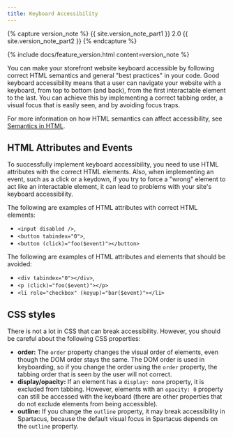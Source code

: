 ```yaml
---
title: Keyboard Accessibility
---
```


{% capture version_note %}
{{ site.version_note_part1 }} 2.0 {{ site.version_note_part2 }}
{% endcapture %}

{% include docs/feature_version.html content=version_note %}

You can make your storefront website keyboard accessible by following correct HTML semantics and general "best practices" in your code. Good keyboard accessibility means that a user can navigate your website with a keyboard, from top to bottom (and back), from the first interactable element to the last. You can achieve this by implementing a correct tabbing order, a visual focus that is easily seen, and by avoiding focus traps.

For more information on how HTML semantics can affect accessibility, see [Semantics in HTML](https://developer.mozilla.org/en-US/docs/Glossary/Semantics#Semantics_in_HTML).

## HTML Attributes and Events

To successfully implement keyboard accessibility, you need to use HTML attributes with the correct HTML elements. Also, when implementing an event, such as a click or a keydown, if you try to force a "wrong" element to act like an interactable element, it can lead to problems with your site's keyboard accessibility.

The following are examples of HTML attributes with correct HTML elements:

- `<input disabled />`,
- `<button tabindex="0">`,
- `<button (click)="foo($event)"></button>`

The following are examples of HTML attributes and elements that should be avoided:

- `<div tabindex="0"></div>`,
- `<p (click)="foo($event)"></p>`
- `<li role="checkbox" (keyup)="bar($event)"></li>`

## CSS styles

There is not a lot in CSS that can break accessibility. However, you should be careful about the following CSS properties:

- **order:** The `order` property changes the visual order of elements, even though the DOM order stays the same. The DOM order is used in keyboarding, so if you change the order using the `order` property, the tabbing order that is seen by the user will not correct.
- **display/opacity:** If an element has a `display: none` property, it is excluded from tabbing. However, elements with an `opacity: 0` property can still be accessed with the keyboard (there are other properties that do not exclude elements from being accessible).
- **outline:** If you change the `outline` property, it may break accessibility in Spartacus, because the default visual focus in Spartacus depends on the `outline` property.
